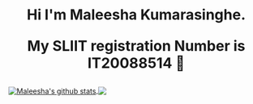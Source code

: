 <!-- Hi I'm Maleesha Kumarasinghe.

My SLIIT registration Number is IT20088514 👋 -->

<div align="center">
<h1> Hi I'm Maleesha Kumarasinghe.

My SLIIT registration Number is IT20088514 👋</h1>
</div>

<a href="https://github.com/anuraghazra/github-readme-stats">
<img align="center" src="https://github-readme-stats.vercel.app/api?username=KMaleesha&show_icons=true&include_all_commits=true&theme=radical&hide=issues,stars" alt="Maleesha's github stats" />
</a>
<a href="https://github.com/anuraghazra/github-readme-stats">
<img align="center" src="https://github-readme-stats.vercel.app/api/top-langs/?username=KMaleesha&layout=compact&theme=radical" />
</a>

